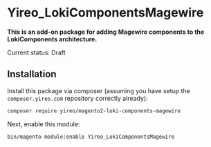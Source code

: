 # Yireo_LokiComponentsMagewire

**This is an add-on package for adding Magewire components to the LokiComponents architecture.**

Current status: Draft

## Installation
Install this package via composer (assuming you have setup the `composer.yireo.com` repository correctly already):
```bash
composer require yireo/magento2-loki-components-magewire
```

Next, enable this module:
```bash
bin/magento module:enable Yireo_LokiComponentsMagewire
```

